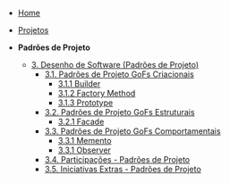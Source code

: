 <!-- docs/_sidebar.md -->

- [Home](/)
- [Projetos](/Projeto/Projeto.md)

- **Padrões de Projeto**
  - [3. Desenho de Software (Padrões de Projeto)](/PadroesDeProjeto/3.PadroesDeProjeto.md)
    - [3.1. Padrões de Projeto GoFs Criacionais](/PadroesDeProjeto/GofsCriacionais)
      - [3.1.1 Builder](/PadroesDeProjeto/GofsCriacionais/Builder.md)
      - [3.1.2 Factory Method](/PadroesDeProjeto/GofsCriacionais/FactoryMethod.md)  
      - [3.1.3 Prototype](/PadroesDeProjeto/GofsCriacionais/Prototype.md)
    - [3.2. Padrões de Projeto GoFs Estruturais](/PadroesDeProjeto/3.2.GoFsEstruturais.md)
      - [3.2.1 Facade](/PadroesDeProjeto/GofsEstruturais/Facade.md)
    - [3.3. Padrões de Projeto GoFs Comportamentais](/PadroesDeProjeto/GofsComportamentais/Introducao.md)
      - [3.3.1 Memento](/PadroesDeProjeto/GofsComportamentais/Memento.md)
      - [3.3.1 Observer](/PadroesDeProjeto/GofsComportamentais/Observer.md)
    - [3.4. Participações - Padrões de Projeto](/PadroesDeProjeto/3.4.ParticipacoesPadroes.md)
    - [3.5. Iniciativas Extras - Padrões de Projeto](/PadroesDeProjeto/3.5.IniciativasExtras.md)
      
